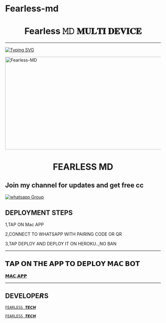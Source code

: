 # Fearless-md<h1 align="center"> Fearless 𝙼𝙳 𝐌𝐔𝐋𝐓𝐈 𝐃𝐄𝐕𝐈𝐂𝐄  </h1>
<p align="center"> 
  
***
  
<a href="https://git.io/typing-svg"><img src="https://readme-typing-svg.demolab.com?font=Black+Ops+One&size=50&pause=1000&color=1BAFBAFF&center=true&width=910&height=100&lines=THANKS FOR CHOOSING FEARLESS;MULTI+DEVICE+WHATSAPP+BOT;CREATED+BY+FEARLESS+BOY;RELEASED+1.4.2024" alt="Typing SVG" /></a>
  </p>
    <img alt="Fearless-MD" width="700" height="300" src="https://telegra.ph/file/f17d47cb3b8b05d019a0c.jpg">
<h1 align="center">FEARLESS MD</h1>
 
## Join my channel for updates and get free cc
<a href="https://whatsapp.com/channel/0029VafEg1mIyPtLXQjAbz3k" target="_blank">
    <img alt="whatsapp Group" src="https://img.shields.io/badge/ Whatsapp Support Channel -25D366?style=for-the-badge&logo=whatsapp&logoColor=white" />
  </a>
</p> 

## DEPLOYMENT STEPS
1,TAP ON Mac APP



2,CONNECT TO WHATSAPP WITH PAIRING CODE OR QR




3,TAP DEPLOY AND DEPLOY IT ON HEROKU..,NO BAN

 <hr>

## 𝗧𝗔𝗣 𝗢𝗡 𝗧𝗛𝗘 𝗔𝗣𝗣 𝗧𝗢 𝗗𝗘𝗣𝗟𝗢𝗬 𝗠𝗔𝗖 𝗕𝗢𝗧
  
[𝗠𝗔𝗖 𝗔𝗣𝗣](https://fear-scanner-d82e01b36359.herokuapp.com/)


 <hr>
 
## DEVELOPE𝙍S
[`FEARLESS 𝙏𝙀𝘾𝙃`](https://wa.me/2348075952205)

[`FEARLESS 𝙏𝙀𝘾𝙃`](https://github.com/Whatappl/Fearless-md)



